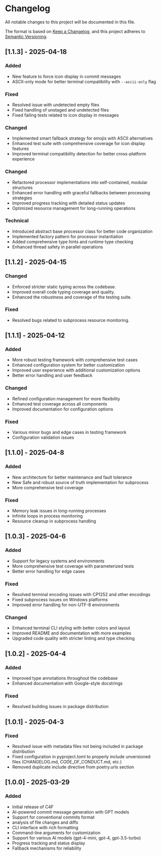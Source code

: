 # Changelog

All notable changes to this project will be documented in this file.

The format is based on [Keep a Changelog](https://keepachangelog.com/en/1.0.0/),
and this project adheres to [Semantic Versioning](https://semver.org/spec/v2.0.0.html).

## [1.1.3] - 2025-04-18

### Added
- New feature to force icon display in commit messages
- ASCII-only mode for better terminal compatibility with `--ascii-only` flag

### Fixed
- Resolved issue with undetected empty files
- Fixed handling of unstaged and undetected files
- Fixed failing tests related to icon display in messages

### Changed
- Implemented smart fallback strategy for emojis with ASCII alternatives
- Enhanced test suite with comprehensive coverage for icon display features
- Improved terminal compatibility detection for better cross-platform experience

### Changed
- Refactored processor implementations into self-contained, modular structures
- Enhanced error handling with graceful fallbacks between processing strategies
- Improved progress tracking with detailed status updates
- Optimized resource management for long-running operations

### Technical
- Introduced abstract base processor class for better code organization
- Implemented factory pattern for processor instantiation
- Added comprehensive type hints and runtime type checking
- Enhanced thread safety in parallel operations

## [1.1.2] - 2025-04-15

### Changed
- Enforced stricter static typing across the codebase.
- Improved overall code typing coverage and quality.
- Enhanced the robustness and coverage of the testing suite.

### Fixed
- Resolved bugs related to subprocess resource monitoring.

## [1.1.1] - 2025-04-12

### Added
- More robust testing framework with comprehensive test cases
- Enhanced configuration system for better customization
- Improved user experience with additional customization options
- Better error handling and user feedback

### Changed
- Refined configuration management for more flexibility
- Enhanced test coverage across all components
- Improved documentation for configuration options

### Fixed
- Various minor bugs and edge cases in testing framework
- Configuration validation issues

## [1.1.0] - 2025-04-8

### Added
- New architecture for better maintenance and fault tolerance
- New Safe and robust source of truth implementation for subprocess
- More comprehensive test coverage

### Fixed
- Memory leak issues in long-running processes
- Infinite loops in process monitoring
- Resource cleanup in subprocess handling

## [1.0.3] - 2025-04-6

### Added
- Support for legacy systems and environments
- More comprehensive test coverage with parameterized tests
- Better error handling for edge cases

### Fixed
- Resolved terminal encoding issues with CP1252 and other encodings
- Fixed subprocess issues on Windows platforms
- Improved error handling for non-UTF-8 environments

### Changed
- Enhanced terminal CLI styling with better colors and layout
- Improved README and documentation with more examples
- Upgraded code quality with stricter linting and type checking

## [1.0.2] - 2025-04-4

### Added
- Improved type annotations throughout the codebase
- Enhanced documentation with Google-style docstrings

### Fixed
- Resolved building issues in package distribution

## [1.0.1] - 2025-04-3

### Fixed
- Resolved issue with metadata files not being included in package distribution
- Fixed configuration in pyproject.toml to properly include unversioned files (CHANGELOG.md, CODE_OF_CONDUCT.md, etc.)
- Removed duplicate include directive from poetry.urls section

## [1.0.0] - 2025-03-29

### Added
- Initial release of C4F
- AI-powered commit message generation with GPT models
- Support for conventional commits format
- analysis of file changes and diffs
- CLI interface with rich formatting
- Command-line arguments for customization
- Support for various AI models (gpt-4-mini, gpt-4, gpt-3.5-turbo)
- Progress tracking and status display
- Fallback mechanisms for reliability